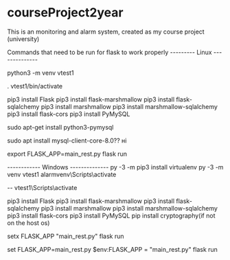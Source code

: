 # courseProject2year
This is an monitoring and alarm system, created as my course project (university)

Commands that need to be run for flask to work properly
--------- Linux --------------

python3 -m venv vtest1

. vtest1/bin/activate

pip3 install Flask
pip3 install flask-marshmallow
pip3 install flask-sqlalchemy
pip3 install marshmallow
pip3 install marshmallow-sqlalchemy
pip3 install flask-cors
pip3 install PyMySQL

sudo apt-get install python3-pymysql

sudo apt install mysql-client-core-8.0?? ні

export FLASK_APP=main_rest.py
flask run

------------ Windows --------------
py -3 -m pip3 install virtualenv
py -3 -m venv vtest1
alarmvenv\Scripts\activate

-- vtest1\Scripts\activate

pip3 install Flask
pip3 install flask-marshmallow
pip3 install flask-sqlalchemy
pip3 install marshmallow
pip3 install marshmallow-sqlalchemy
pip3 install flask-cors
pip3 install PyMySQL
pip install cryptography(if not on the host os)

setx FLASK_APP "main_rest.py"
flask run


set FLASK_APP=main_rest.py
$env:FLASK_APP = "main_rest.py"
flask run
